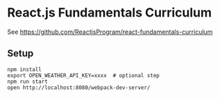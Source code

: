 # React.js Fundamentals Curriculum

See https://github.com/ReactjsProgram/react-fundamentals-curriculum

## Setup

```
npm install
export OPEN_WEATHER_API_KEY=xxxx  # optional step
npm run start
open http://localhost:8080/webpack-dev-server/
```
